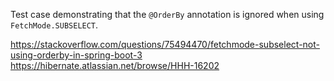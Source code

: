 Test case demonstrating that the `@OrderBy` annotation is ignored when using `FetchMode.SUBSELECT`. 

https://stackoverflow.com/questions/75494470/fetchmode-subselect-not-using-orderby-in-spring-boot-3
https://hibernate.atlassian.net/browse/HHH-16202

